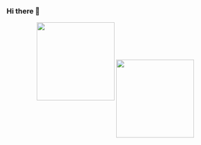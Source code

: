 ### Hi there 👋


<div align="center" style="display: inline_block">
<img height="180em"src="https://github-readme-stats.vercel.app/api?username=Parafernalha&show_icons=true&theme=radical&include_all_commits=true">
<img height="180em" align="center"src="https://github-readme-stats.vercel.app/api/top-langs/?username=Parafernalha&layout=compact&theme=merko">
</div>
<!--
**Parafernalha/Parafernalha** is a ✨ _special_ ✨ repository because its `README.md` (this file) appears on your GitHub profile.

Here are some ideas to get you started:

- 🔭 I’m currently working on ...
- 🌱 I’m currently learning ...
- 👯 I’m looking to collaborate on ...
- 🤔 I’m looking for help with ...
- 💬 Ask me about ...
- 📫 How to reach me: ...
- 😄 Pronouns: ...
- ⚡ Fun fact: ...
-->
